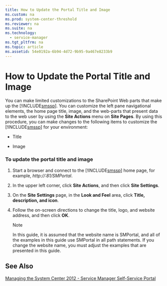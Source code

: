 ```yaml
---
title: How to Update the Portal Title and Image
ms.custom: na
ms.prod: system-center-threshold
ms.reviewer: na
ms.suite: na
ms.technology: 
  - service-manager
ms.tgt_pltfrm: na
ms.topic: article
ms.assetid: 54e0192a-6b94-4d72-9b95-9a467e8233b9
---
```

# How to Update the Portal Title and Image
You can make limited customizations to the SharePoint Web parts that make up the [!INCLUDE[smssp](../Token/smssp_md.md)]. You can customize the left pane navigational elements, the home page title, image, and the web\-parts that present data to the web user by using the **Site Actions** menu on **Site Pages**. By using this procedure, you can make changes to the following items to customize the [!INCLUDE[smssp](../Token/smssp_md.md)] for your environment:

-   Title

-   Image

### To update the portal title and image

1.  Start a browser and connect to the [!INCLUDE[smssp](../Token/smssp_md.md)] home page, for example, *http:\/\/<SiteName>:81\/SMPortal*.

2.  In the upper left corner, click **Site Actions**, and then click **Site Settings**.

3.  On the **Site Settings** page, in the **Look and Feel** area, click **Title, description, and icon**.

4.  Follow the on\-screen directions to change the title, logo, and website address, and then click **OK**.

    > [!NOTE]
    > In this guide, it is assumed that the website name is SMPortal, and all of the examples in this guide use SMPortal in all path statements. If you change the website name, you must adjust the examples that are presented in this guide.

## See Also
[Managing the System Center 2012 - Service Manager Self-Service Portal](../Topic/Managing-the-System-Center-2012---Service-Manager-Self-Service-Portal.md)

